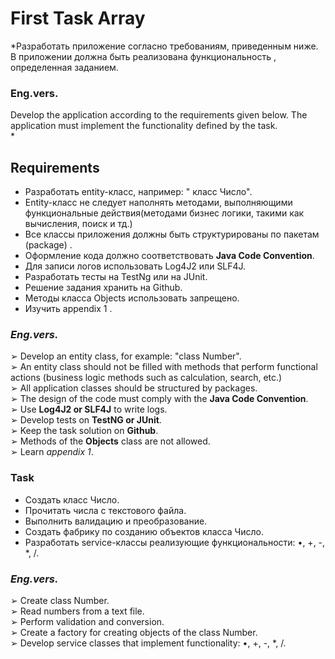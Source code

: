 #  First Task Array
 *Разработать приложение согласно требованиям,  приведенным ниже. В приложении должна быть реализована 
  функциональность , определенная заданием. <br/>
  ### Eng.vers.<br/>
  Develop the application according to the requirements given below. The application must implement the functionality defined by the task. <br/>*
  
## Requirements

- Разработать entity-класс, например: " класс Число".<br/>
- Entity-класс не следует наполнять методами, выполняющими функциональные действия(методами бизнес логики, такими как вычисления, поиск и тд.)<br/>
- Все классы приложения должны быть структурированы по пакетам (package) .<br/>
- Оформление кода должно соответствовать **Java Code Convention**. <br/>
- Для записи логов использовать Log4J2 или SLF4J. <br/>
- Разработать тесты на TestNg или на JUnit. <br/>
- Решение задания хранить на Github. <br/>
- Методы класса Objects использовать запрещено. <br/>
- Изучить  appendix 1 . <br/>

### *Eng.vers.* <br/>
➢ Develop an entity class, for example: "class Number".<br/>
➢ An entity class should not be filled with methods that perform functional actions (business logic methods such as calculation, search, etc.)<br/>
➢ All application classes should be structured by packages.<br/>
➢ The design of the code must comply with the **Java Code Convention**.<br/>
➢ Use **Log4J2 or SLF4J** to write logs.<br/>
➢ Develop tests on **TestNG or JUnit**. <br/>
➢ Keep the task solution on **Github**.<br/>
➢ Methods of the **Objects** class are not allowed.<br/>
➢ Learn *appendix 1*. <br/>

### Task 

- Создать класс Число.<br/>
- Прочитать числа с текстового файла.<br/>
- Выполнить валидацию и преобразование. <br/>
- Создать фабрику по созданию объектов класса Число. <br/> 
- Разработать service-классы  реализующие функциональности: •, +, -, *, /.<br/>

### *Eng.vers.* <br/>
➢ Create class Number.<br/>
➢ Read numbers from a text file.<br/>
➢ Perform validation and conversion.<br/>
➢ Create a factory for creating objects of the class Number.<br/>
➢ Develop service classes that implement functionality: •, +, -, *, /.<br/>
